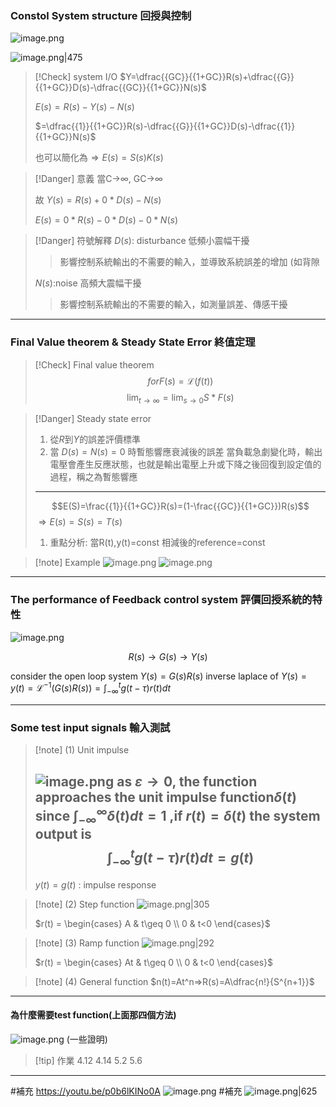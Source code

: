 ### Constol System structure 回授與控制

![image.png](https://raw.githubusercontent.com/Ash0645/image_remote/main/202307192211198.png)

![image.png|475](https://raw.githubusercontent.com/laudantstolam/imagesource/main/202304250622567.png)

>[!Check] system I/O 
>$Y=\dfrac{{GC}}{{1+GC}}R(s)+\dfrac{{G}}{{1+GC}}D(s)-\dfrac{{GC}}{{1+GC}}N(s)$
>
>$E(s)=R(s)-Y(s)-N(s)$
>
>$=\dfrac{{1}}{{1+GC}}R(s)-\dfrac{{G}}{{1+GC}}D(s)-\dfrac{{1}}{{1+GC}}N(s)$
>
>也可以簡化為$\Rightarrow E(s)=S(s)K(s)$

>[!Danger] 意義
>當C→∞, GC→∞
>
>故 $Y(s)=R(s)+0*D(s)-N(s)$
>
>$E(s)=0*R(s)-0*D(s)-0*N(s)$

>[!Danger] 符號解釋
>$D(s)$: disturbance 低頻小震幅干擾
>>影響控制系統輸出的不需要的輸入，並導致系統誤差的增加 (如背隙
>
>$N(s)$:noise 高頻大震幅干擾
>>影響控制系統輸出的不需要的輸入，如測量誤差、傳感干擾

---
### Final Value theorem & Steady State Error 終值定理

>[!Check] Final value theorem
>$$for F(s)=\mathscr{L}( f(t))$$
>$$\lim_{t \to \infty}=\lim_{s \to 0} S*F(s)$$

>[!Danger] Steady state error
>1. 從$R$到$Y$的誤差評價標準
>2. 當 $D(s)= N(s)= 0$ 時暫態響應衰減後的誤差
>	當負載急劇變化時，輸出電壓會產生反應狀態，也就是輸出電壓上升或下降之後回復到設定值的過程，稱之為暫態響應
>---
>$$E(S)=\frac{{1}}{{1+GC}}R(s)=(1-\frac{{GC}}{{1+GC}})R(s)$$
>$\Rightarrow E(s)=S(s)=T(s)$
>1. 重點分析: 當R(t),y(t)=const  相減後的reference=const

>[!note] Example
>![image.png](https://raw.githubusercontent.com/Ash0645/image_remote/main/202307192215297.png)
>![image.png](https://raw.githubusercontent.com/Ash0645/image_remote/main/202307192219098.png)


---
### The performance of Feedback control system 評價回授系統的特性

![image.png](https://raw.githubusercontent.com/Ash0645/image_remote/main/202307192218147.png)

$$R(s)\rightarrow G(s)\rightarrow Y(s)$$

consider the open loop system $Y(s)=G(s)R(s)$ 
inverse laplace of $Y(s)=y(t)=\mathscr{L^{-1}}(G(s)R(s))=\int^{t}_{-\infty}g(t-\tau)r(t)dt$

---
### Some test input signals 輸入測試

 >[!note] (1) Unit impulse
 >
>![image.png](https://raw.githubusercontent.com/laudantstolam/imagesource/main/202304251033850.png)
>as $\varepsilon \to 0$, the function approaches the unit impulse function$\delta (t)$
>since $\int^{\infty}_{-\infty} \delta(t) dt=1$ ,if $r(t)=\delta (t)$ the system output is
>$$\int^{t}_{-\infty}g(t-\tau)r(t)dt=g(t)$$
>---
>$y(t)=g(t)$ : impulse response

>[!note] (2) Step function
>![image.png|305](https://raw.githubusercontent.com/laudantstolam/imagesource/main/202304251042656.png)
>
>$r(t) = \begin{cases} A & t\geq 0 \\ 0 & t<0 \end{cases}$

>[!note] (3) Ramp function
>![image.png|292](https://raw.githubusercontent.com/laudantstolam/imagesource/main/202304251042765.png)
>
>$r(t) = \begin{cases} At & t\geq 0 \\ 0 & t<0 \end{cases}$

>[!note] (4) General function
>$n(t)=At^n=>R(s)=A\dfrac{n!}{S^{n+1}}$

---
#### 為什麼需要test function(上面那四個方法)

![image.png](https://raw.githubusercontent.com/laudantstolam/imagesource/main/202304251044483.png)
(一些證明)

>[!tip] 作業
>4.12 4.14 5.2 5.6

---
#補充 https://youtu.be/p0b6lKINo0A
![image.png](https://raw.githubusercontent.com/laudantstolam/imagesource/main/202304251110357.png)
#補充 
![image.png|625](https://raw.githubusercontent.com/laudantstolam/imagesource/main/202304251148914.png)





